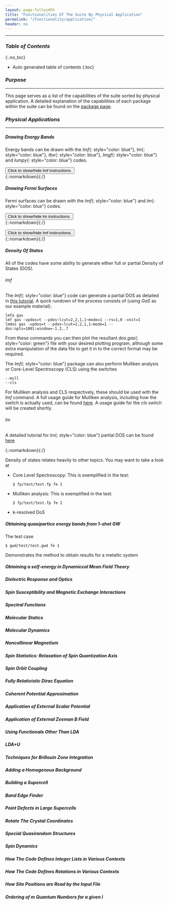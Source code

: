 ```yaml
---
layout: page-fullwidth
title: "Functionalities Of The Suite By Physical Application"
permalink: "/functionality/application/"
header: no
---
```


____________________________________________________________

### _Table of Contents_
{:.no_toc}
*  Auto generated table of contents
{:toc}  

### _Purpose_
_____________________________________________________________
This page serves as a list of the capabilities of the suite sorted by physical application. A detailed explanation of the capabilities of each package within the suite can be found on the [package page](/docs/package_overview/).

### _Physical Applications_
_____________________________________________________________

##### _Drawing Energy Bands_
Energy bands can be drawn with the _lmf_{: style="color: blue"}, _lm_{: style="color: blue"}, _tbe_{: style="color: blue"}, _lmgf_{: style="color: blue"} and _lumpy_{: style="color: blue"} codes.   

<div onclick="elm = document.getElementById('lmf_energybands'); if(elm.style.display == 'none') elm.style.display = 'block'; else elm.style.display = 'none';"><button type="button" class="button tiny radius">Click to show/hide lmf instructions.</button></div>
{::nomarkdown}<div style="display:none;margin:0px 25px 0px 25px;"id="lmf_energybands">{:/}
	
The _lmf_{: style="color: blue"} code can generate energy bands as shown in the test

    $ fp/test/test.fp co

And an accompanying tutorial can be found [here](http://titus.phy.qub.ac.uk/packages/LMTO/v7.11/doc/generating-energy-bands.html) [Please note, this is an old-style tutorial and will not be supported in future. It will eventually be ported over but for now this is the main source.]

{::nomarkdown}</div>{:/}

##### _Drawing Fermi Surfaces_
Fermi surfaces can be drawn with the _lmf_{: style="color: blue"} and _lm_{: style="color: blue"} codes.

<div onclick="elm = document.getElementById('lm_fermisurfaces'); if(elm.style.display == 'none') elm.style.display = 'block'; else elm.style.display = 'none';"><button type="button" class="button tiny radius">Click to show/hide lm instructions.</button></div>
{::nomarkdown}<div style="display:none;margin:0px 25px 0px 25px;"id="lm_fermisurfaces">{:/}
	
The _lm_{: style="color: blue"} code can generate energy bands as shown in [this](http://titus.phy.qub.ac.uk/packages/LMTO/v7.11/doc/FStutorial.html) tutorial. [Please note, this is an old-style tutorial and will not be supported in future. It will eventually be ported over but for now this is the main source.]

{::nomarkdown}</div>{:/}

<div onclick="elm = document.getElementById('lmf_fermisurfaces'); if(elm.style.display == 'none') elm.style.display = 'block'; else elm.style.display = 'none';"><button type="button" class="button tiny radius">Click to show/hide lmf instructions.</button></div>
{::nomarkdown}<div style="display:none;margin:0px 25px 0px 25px;"id="lmf_fermisurfaces">{:/}

The _lmf_{: style="color: blue"} code can draw fermi surfaces as shown in this test

    $ fp/test/test.fp fe

{::nomarkdown}</div>{:/}

##### _Density Of States_
All of the codes have some ability to generate either full or partial Density of States (DOS).

###### _lmf_
The _lmf_{: style="color: blue"} code can generate a partial DOS as detailed in [this tutorial](https://lordcephei.github.io/tutorial/lmf/lmf_pdos/). A quick rundown of the process consists of (using _GaS_ as our example material):

    lmfa gas
	lmf gas -vpdos=t --pdos~lcut=2,2,1,1~mode=1 --rs=1,0 -vnit=1
	lmdos gas -vpdos=t --pdos~lcut=2,2,1,1~mode=1 --dos:npts=1001:window=-1.2,.7

From these commands you can then plot the resultant _dos.gas_{: style="color: green"} file with your desired plotting program, although some extra manipulation of the data file to get it in to the correct format may be required.

The _lmf_{: style="color: blue"} package can also perform Mulliken analysis or Core-Level Spectroscopy (CLS) using the switches

    --mull
	--cls

For Mulliken analysis and CLS respectively, these should be used with the _lmf_ command. A full usage guide for Mulliken analysis, including how the switch is actually used, can be found [here](https://lordcephei.github.io/tutorial/lmf/lmf_mulliken/). A usage guide for the _cls_ switch will be created shortly.

###### _lm_
A detailed tutorial for _lm_{: style="color: blue"} partial DOS can be found [here](/tutorial/asa/lm_pbte_tutorial/)

{::nomarkdown}</div>{:/}

Density of states relates heavily to other topics. You may want to take a look at

*   Core Level Spectroscopy:
    This is exemplified in the test:
	
	    $ fp/test/test.fp fe 2

*   Mulliken analysis:
    This is exemplified in the test:
	
	    $ fp/test/test.fp fe 2
	
*   k-resolved DoS

##### _Obtaining quasipartice energy bands from 1-shot GW_
The test case

    $ gwd/test/test.gwd fe 1

Demonstrates the method to obtain results for a metallic system

##### _Obtaining a self-energy in Dynamiccal Mean Field Theory_

##### _Dielectric Response and Optics_

##### _Spin Susceptibility and Magnetic Exchange Interactions_

##### _Spectral Functions_

##### _Molecular Statics_

##### _Molecular Dynamics_

##### _Noncollinear Magnetism_

##### _Spin Statistics: Relaxation of Spin Quantization Axis_

##### _Spin Orbit Coupling_

##### _Fully Relativistic Dirac Equation_

##### _Coherent Potential Approximation_

##### _Application of External Scalar Potential_

##### _Application of External Zeeman B Field_

##### _Using Functionals Other Than LDA_

##### _LDA+U_

##### _Techniques for Brillouin Zone Integration_

##### _Adding a Homogenous Background_

##### _Building a Supercell_

##### _Band Edge Finder_

##### _Point Defects in Large Supercells_

##### _Rotate The Crystal Coordinates_

##### _Special Quasirandom Structures_

##### _Spin Dynamics_

##### _How The Code Defines Integer Lists in Various Contexts_

##### _How The Code Defines Rotations in Various Contexts_

##### _How Site Positions are Read by the Input File_

##### _Ordering of m Quantum Numbers for a given l_
